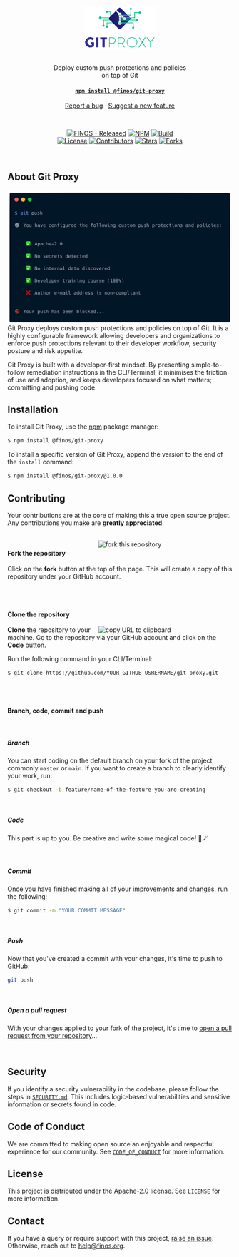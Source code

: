 <br />
<div align="center">
  <a href="https://github.com/finos/git-proxy">
    <img src="./docs/img/logo.png" alt="Logo" height="95">
  </a>

  <br />
  <br />

  <p align="center">
    Deploy custom push protections and policies<br />on top of Git
    <br />
    <br />
    <a href="https://www.npmjs.com/package/@finos/git-proxy"><strong><code>npm install @finos/git-proxy</code></strong></a>
    <br />
    <br />
    <a href="https://github.com/finos/git-proxy/issues/new?assignees=&labels=&projects=&template=bug_report.md&title=">Report a bug</a>
    ·
    <a href="https://github.com/finos/git-proxy/issues/new?assignees=&labels=&projects=&template=feature_request.md&title=">Suggest a new feature</a>
  </p>

  <br />

[![FINOS - Released](https://cdn.jsdelivr.net/gh/finos/contrib-toolbox@master/images/badge-released.svg?colorA=000000)](https://finosfoundation.atlassian.net/wiki/display/FINOS/Released)
[![NPM](https://img.shields.io/npm/v/@finos/git-proxy?colorA=00C586&colorB=000000)](https://www.npmjs.com/package/@finos/git-proxy)
[![Build](https://img.shields.io/github/actions/workflow/status/finos/git-proxy/nodejs.yml?branch=main&label=CI&logo=github&colorA=00C586&colorB=000000)](https://github.com/finos/git-proxy/actions/workflows/nodejs.yml)
<br />
[![License](https://img.shields.io/github/license/finos/git-proxy?colorA=00C586&colorB=000000)](https://github.com/finos/git-proxy/blob/main/LICENSEP)
[![Contributors](https://img.shields.io/github/contributors/finos/git-proxy?colorA=00C586&colorB=000000)](https://github.com/finos/git-proxy/graphs/contributors)
[![Stars](https://img.shields.io/github/stars/finos/git-proxy?colorA=00C586&colorB=000000)](https://github.com/finos/git-proxy/stargazers)
[![Forks](https://img.shields.io/github/forks/finos/git-proxy?colorA=00C586&colorB=000000)](https://github.com/finos/git-proxy/forks)

</div>
<br />

## About Git Proxy

<img align="right" width="550" src="./docs/img/demo.png" alt="Git Proxy Demonstration" />


Git Proxy deploys custom push protections and policies on top of Git. It is a highly configurable framework allowing developers and organizations to enforce push protections relevant to their developer workflow, security posture and risk appetite.

Git Proxy is built with a developer-first mindset. By presenting simple-to-follow remediation instructions in the CLI/Terminal, it minimises the friction of use and adoption, and keeps developers focused on what matters; committing and pushing code.


## Installation

To install Git Proxy, use the [npm](https://www.npmjs.com/) package manager:

```bash
$ npm install @finos/git-proxy
```

To install a specific version of Git Proxy, append the version to the end of the `install` command:

```bash
$ npm install @finos/git-proxy@1.0.0
```

## Contributing

Your contributions are at the core of making this a true open source project. Any contributions you make are **greatly appreciated**.

<br />

<a src="https://github.com/finos/git-proxy/fork">
<img align="right" width="300" src="https://firstcontributions.github.io/assets/Readme/fork.png" alt="fork this repository" />
</a>

#### Fork the repository

Click on the **fork** button at the top of the page. This will create a copy of this repository under your GitHub account.

<br />
<br />

#### Clone the repository

<img align="right" width="300" src="https://firstcontributions.github.io/assets/Readme/copy-to-clipboard.png" alt="copy URL to clipboard" />

**Clone** the repository to your machine. Go to the repository via your GitHub account and click on the **Code** button.

Run the following command in your CLI/Terminal:

```bash
$ git clone https://github.com/YOUR_GITHUB_USRERNAME/git-proxy.git
```

<br />
<br />

#### Branch, code, commit and push

<br />

##### Branch

You can start coding on the default branch on your fork of the project, commonly `master` or `main`. If you want to create a branch to clearly identify your work, run:

```bash
$ git checkout -b feature/name-of-the-feature-you-are-creating
```

<br />

##### Code

This part is up to you. Be creative and write some magical code! 🧙🪄

<br />

##### Commit

Once you have finished making all of your improvements and changes, run the following:

```bash
$ git commit -m "YOUR COMMIT MESSAGE"
```

<br />

##### Push

Now that you've created a commit with your changes, it's time to push to GitHub:

```bash
git push
```

<br />

##### Open a pull request

With your changes applied to your fork of the project, it's time to [open a pull request from your repository](https://github.com/finos/git-proxy/compare)...

<br />

## Security

If you identify a security vulnerability in the codebase, please follow the steps in [`SECURITY.md`](https://github.com/finos/git-proxy/security/policy). This includes logic-based vulnerabilities and sensitive information or secrets found in code.

## Code of Conduct

We are committed to making open source an enjoyable and respectful experience for our community. See <a href="https://github.com/finos/git-proxy/blob/main/CODE_OF_CONDUCT.md"><code>CODE_OF_CONDUCT</code></a> for more information.

## License

This project is distributed under the Apache-2.0 license. See <a href="./LICENSE"><code>LICENSE</code></a> for more information.

## Contact

If you have a query or require support with this project, [raise an issue](https://github.com/finos/git-proxy/issues). Otherwise, reach out to [help@finos.org](mailto:help@finos.org).
